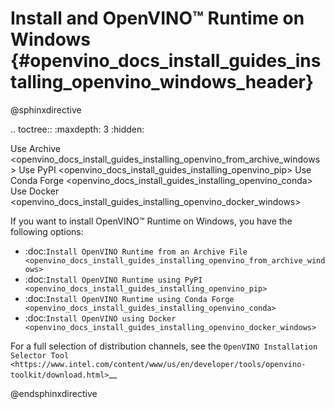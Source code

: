 # Install and OpenVINO™ Runtime on Windows {#openvino_docs_install_guides_installing_openvino_windows_header}

@sphinxdirective

.. toctree::
   :maxdepth: 3
   :hidden:

   Use Archive <openvino_docs_install_guides_installing_openvino_from_archive_windows>
   Use PyPI <openvino_docs_install_guides_installing_openvino_pip>
   Use Conda Forge <openvino_docs_install_guides_installing_openvino_conda>
   Use Docker <openvino_docs_install_guides_installing_openvino_docker_windows>


If you want to install OpenVINO™ Runtime on Windows, you have the following options:

* :doc:`Install OpenVINO Runtime from an Archive File <openvino_docs_install_guides_installing_openvino_from_archive_windows>`
* :doc:`Install OpenVINO Runtime using PyPI <openvino_docs_install_guides_installing_openvino_pip>`
* :doc:`Install OpenVINO Runtime using Conda Forge <openvino_docs_install_guides_installing_openvino_conda>`
* :doc:`Install OpenVINO using Docker <openvino_docs_install_guides_installing_openvino_docker_windows>`

For a full selection of distribution channels, 
see the `OpenVINO Installation Selector Tool <https://www.intel.com/content/www/us/en/developer/tools/openvino-toolkit/download.html>`__

@endsphinxdirective
